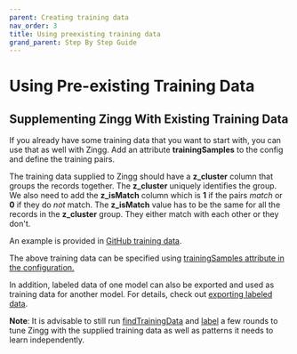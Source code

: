 ```yaml
---
parent: Creating training data
nav_order: 3
title: Using preexisting training data
grand_parent: Step By Step Guide
---
```


# Using Pre-existing Training Data

## Supplementing Zingg With Existing Training Data

If you already have some training data that you want to start with, you can use that as well with Zingg. Add an attribute **trainingSamples** to the config and define the training pairs.

The training data supplied to Zingg should have a **z\_cluster** column that groups the records together. The **z\_cluster** uniquely identifies the group. We also need to add the **z\_isMatch** column which is **1** if the pairs _match_ or **0** if they do _not_ match. The **z\_isMatch** value has to be the same for all the records in the **z\_cluster** group. They either match with each other or they don't.

An example is provided in [GitHub training data](../../../examples/febrl/training.csv).

The above training data can be specified using [trainingSamples attribute in the configuration.](../../../examples/febrl/configWithTrainingSamples.json)

In addition, labeled data of one model can also be exported and used as training data for another model. For details, check out [exporting labeled data](exportLabeledData.md).

**Note**: It is advisable to still run [findTrainingData](findTrainingData.md) and [label](label.md) a few rounds to tune Zingg with the supplied training data as well as patterns it needs to learn independently.
